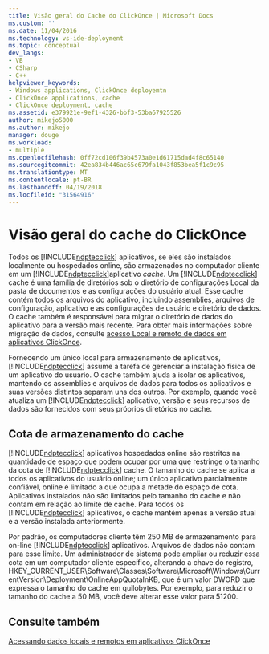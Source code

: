 ```yaml
---
title: Visão geral do Cache do ClickOnce | Microsoft Docs
ms.custom: ''
ms.date: 11/04/2016
ms.technology: vs-ide-deployment
ms.topic: conceptual
dev_langs:
- VB
- CSharp
- C++
helpviewer_keywords:
- Windows applications, ClickOnce deployemtn
- ClickOnce applications, cache
- ClickOnce deployment, cache
ms.assetid: e379921e-9ef1-4326-bbf3-53ba67925526
author: mikejo5000
ms.author: mikejo
manager: douge
ms.workload:
- multiple
ms.openlocfilehash: 0ff72cd106f39b4573a0e1d61715dad4f8c65140
ms.sourcegitcommit: 42ea834b446ac65c679fa1043f853bea5f1c9c95
ms.translationtype: MT
ms.contentlocale: pt-BR
ms.lasthandoff: 04/19/2018
ms.locfileid: "31564916"
---
```

# <a name="clickonce-cache-overview"></a>Visão geral do cache do ClickOnce
Todos os [!INCLUDE[ndptecclick](../deployment/includes/ndptecclick_md.md)] aplicativos, se eles são instalados localmente ou hospedados online, são armazenados no computador cliente em um [!INCLUDE[ndptecclick](../deployment/includes/ndptecclick_md.md)]aplicativo *cache*. Um [!INCLUDE[ndptecclick](../deployment/includes/ndptecclick_md.md)] cache é uma família de diretórios sob o diretório de configurações Local da pasta de documentos e as configurações do usuário atual. Esse cache contém todos os arquivos do aplicativo, incluindo assemblies, arquivos de configuração, aplicativo e as configurações de usuário e diretório de dados. O cache também é responsável para migrar o diretório de dados do aplicativo para a versão mais recente. Para obter mais informações sobre migração de dados, consulte [acesso Local e remoto de dados em aplicativos ClickOnce](../deployment/accessing-local-and-remote-data-in-clickonce-applications.md).  
  
 Fornecendo um único local para armazenamento de aplicativos, [!INCLUDE[ndptecclick](../deployment/includes/ndptecclick_md.md)] assume a tarefa de gerenciar a instalação física de um aplicativo do usuário. O cache também ajuda a isolar os aplicativos, mantendo os assemblies e arquivos de dados para todos os aplicativos e suas versões distintos separam uns dos outros. Por exemplo, quando você atualiza um [!INCLUDE[ndptecclick](../deployment/includes/ndptecclick_md.md)] aplicativo, versão e seus recursos de dados são fornecidos com seus próprios diretórios no cache.  
  
## <a name="cache-storage-quota"></a>Cota de armazenamento do cache  
 [!INCLUDE[ndptecclick](../deployment/includes/ndptecclick_md.md)] aplicativos hospedados online são restritos na quantidade de espaço que podem ocupar por uma que restringe o tamanho da cota de [!INCLUDE[ndptecclick](../deployment/includes/ndptecclick_md.md)] cache. O tamanho do cache se aplica a todos os aplicativos do usuário online; um único aplicativo parcialmente confiável, online é limitado a que ocupa a metade do espaço de cota. Aplicativos instalados não são limitados pelo tamanho do cache e não contam em relação ao limite de cache. Para todos os [!INCLUDE[ndptecclick](../deployment/includes/ndptecclick_md.md)] aplicativos, o cache mantém apenas a versão atual e a versão instalada anteriormente.  
  
 Por padrão, os computadores cliente têm 250 MB de armazenamento para on-line [!INCLUDE[ndptecclick](../deployment/includes/ndptecclick_md.md)] aplicativos. Arquivos de dados não contam para esse limite. Um administrador de sistema pode ampliar ou reduzir essa cota em um computador cliente específico, alterando a chave do registro, HKEY_CURRENT_USER\Software\Classes\Software\Microsoft\Windows\CurrentVersion\Deployment\OnlineAppQuotaInKB, que é um valor DWORD que expressa o tamanho do cache em quilobytes. Por exemplo, para reduzir o tamanho do cache a 50 MB, você deve alterar esse valor para 51200.  
  
## <a name="see-also"></a>Consulte também  
 [Acessando dados locais e remotos em aplicativos ClickOnce](../deployment/accessing-local-and-remote-data-in-clickonce-applications.md)